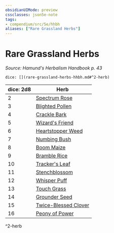 ```yaml
---
obsidianUIMode: preview
cssclasses: json5e-note
tags:
- compendium/src/5e/hhbh
aliases: ["Rare Grassland Herbs"]
---
```

# Rare Grassland Herbs
*Source: Hamund's Herbalism Handbook p. 43* 

`dice: [](rare-grassland-herbs-hhbh.md#^2-herb)`

| dice: 2d8 | Herb |
|-----------|------|
| 2 | [Spectrum Rose](compendium/items/spectrum-rose-hhbh.md) |
| 3 | [Blighted Pollen](compendium/items/blighted-pollen-hhbh.md) |
| 4 | [Crackle Bark](compendium/items/crackle-bark-hhbh.md) |
| 5 | [Wizard's Friend](compendium/items/wizards-friend-hhbh.md) |
| 6 | [Heartstopper Weed](compendium/items/heartstopper-weed-hhbh.md) |
| 7 | [Numbing Bush](compendium/items/numbing-bush-hhbh.md) |
| 8 | [Boom Maize](compendium/items/boom-maize-hhbh.md) |
| 9 | [Bramble Rice](compendium/items/bramble-rice-hhbh.md) |
| 10 | [Tracker's Leaf](compendium/items/trackers-leaf-hhbh.md) |
| 11 | [Stenchblossom](compendium/items/stenchblossom-hhbh.md) |
| 12 | [Whisper Puff](compendium/items/whisper-puff-hhbh.md) |
| 13 | [Touch Grass](compendium/items/touch-grass-hhbh.md) |
| 14 | [Grounder Seed](compendium/items/grounder-seed-hhbh.md) |
| 15 | [Twice-Blessed Clover](compendium/items/twice-blessed-clover-hhbh.md) |
| 16 | [Peony of Power](compendium/items/peony-of-power-hhbh.md) |
^2-herb